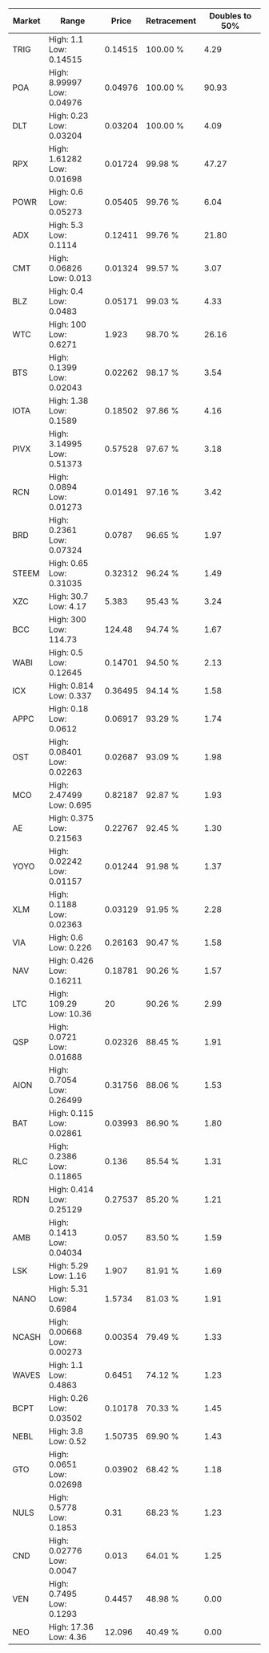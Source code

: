 | Market | Range | Price| Retracement | Doubles to 50% |
| --- | --- | --- | --- | --- |
| TRIG | High: 1.1<br />Low: 0.14515 | 0.14515 | 100.00 % | 4.29 |
| POA | High: 8.99997<br />Low: 0.04976 | 0.04976 | 100.00 % | 90.93 |
| DLT | High: 0.23<br />Low: 0.03204 | 0.03204 | 100.00 % | 4.09 |
| RPX | High: 1.61282<br />Low: 0.01698 | 0.01724 | 99.98 % | 47.27 |
| POWR | High: 0.6<br />Low: 0.05273 | 0.05405 | 99.76 % | 6.04 |
| ADX | High: 5.3<br />Low: 0.1114 | 0.12411 | 99.76 % | 21.80 |
| CMT | High: 0.06826<br />Low: 0.013 | 0.01324 | 99.57 % | 3.07 |
| BLZ | High: 0.4<br />Low: 0.0483 | 0.05171 | 99.03 % | 4.33 |
| WTC | High: 100<br />Low: 0.6271 | 1.923 | 98.70 % | 26.16 |
| BTS | High: 0.1399<br />Low: 0.02043 | 0.02262 | 98.17 % | 3.54 |
| IOTA | High: 1.38<br />Low: 0.1589 | 0.18502 | 97.86 % | 4.16 |
| PIVX | High: 3.14995<br />Low: 0.51373 | 0.57528 | 97.67 % | 3.18 |
| RCN | High: 0.0894<br />Low: 0.01273 | 0.01491 | 97.16 % | 3.42 |
| BRD | High: 0.2361<br />Low: 0.07324 | 0.0787 | 96.65 % | 1.97 |
| STEEM | High: 0.65<br />Low: 0.31035 | 0.32312 | 96.24 % | 1.49 |
| XZC | High: 30.7<br />Low: 4.17 | 5.383 | 95.43 % | 3.24 |
| BCC | High: 300<br />Low: 114.73 | 124.48 | 94.74 % | 1.67 |
| WABI | High: 0.5<br />Low: 0.12645 | 0.14701 | 94.50 % | 2.13 |
| ICX | High: 0.814<br />Low: 0.337 | 0.36495 | 94.14 % | 1.58 |
| APPC | High: 0.18<br />Low: 0.0612 | 0.06917 | 93.29 % | 1.74 |
| OST | High: 0.08401<br />Low: 0.02263 | 0.02687 | 93.09 % | 1.98 |
| MCO | High: 2.47499<br />Low: 0.695 | 0.82187 | 92.87 % | 1.93 |
| AE | High: 0.375<br />Low: 0.21563 | 0.22767 | 92.45 % | 1.30 |
| YOYO | High: 0.02242<br />Low: 0.01157 | 0.01244 | 91.98 % | 1.37 |
| XLM | High: 0.1188<br />Low: 0.02363 | 0.03129 | 91.95 % | 2.28 |
| VIA | High: 0.6<br />Low: 0.226 | 0.26163 | 90.47 % | 1.58 |
| NAV | High: 0.426<br />Low: 0.16211 | 0.18781 | 90.26 % | 1.57 |
| LTC | High: 109.29<br />Low: 10.36 | 20 | 90.26 % | 2.99 |
| QSP | High: 0.0721<br />Low: 0.01688 | 0.02326 | 88.45 % | 1.91 |
| AION | High: 0.7054<br />Low: 0.26499 | 0.31756 | 88.06 % | 1.53 |
| BAT | High: 0.115<br />Low: 0.02861 | 0.03993 | 86.90 % | 1.80 |
| RLC | High: 0.2386<br />Low: 0.11865 | 0.136 | 85.54 % | 1.31 |
| RDN | High: 0.414<br />Low: 0.25129 | 0.27537 | 85.20 % | 1.21 |
| AMB | High: 0.1413<br />Low: 0.04034 | 0.057 | 83.50 % | 1.59 |
| LSK | High: 5.29<br />Low: 1.16 | 1.907 | 81.91 % | 1.69 |
| NANO | High: 5.31<br />Low: 0.6984 | 1.5734 | 81.03 % | 1.91 |
| NCASH | High: 0.00668<br />Low: 0.00273 | 0.00354 | 79.49 % | 1.33 |
| WAVES | High: 1.1<br />Low: 0.4863 | 0.6451 | 74.12 % | 1.23 |
| BCPT | High: 0.26<br />Low: 0.03502 | 0.10178 | 70.33 % | 1.45 |
| NEBL | High: 3.8<br />Low: 0.52 | 1.50735 | 69.90 % | 1.43 |
| GTO | High: 0.0651<br />Low: 0.02698 | 0.03902 | 68.42 % | 1.18 |
| NULS | High: 0.5778<br />Low: 0.1853 | 0.31 | 68.23 % | 1.23 |
| CND | High: 0.02776<br />Low: 0.0047 | 0.013 | 64.01 % | 1.25 |
| VEN | High: 0.7495<br />Low: 0.1293 | 0.4457 | 48.98 % | 0.00 |
| NEO | High: 17.36<br />Low: 4.36 | 12.096 | 40.49 % | 0.00 |
